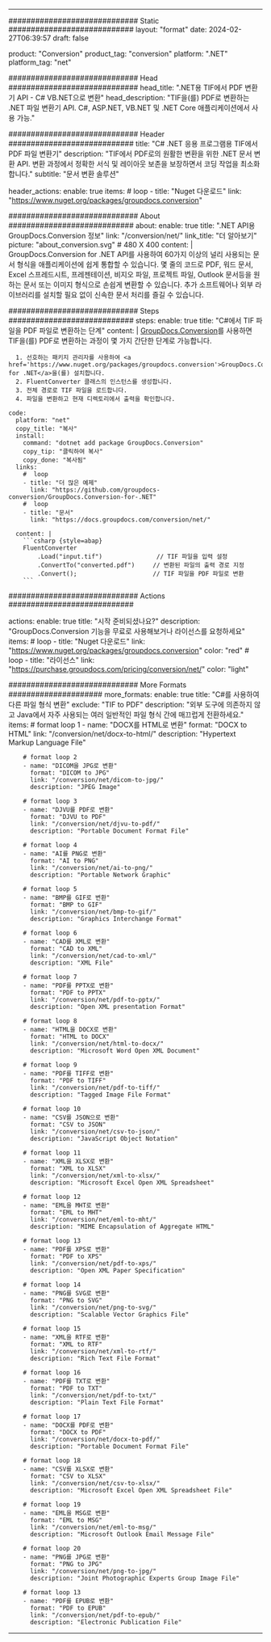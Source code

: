  
---
############################# Static ############################
layout: "format"
date: 2024-02-27T06:39:57
draft: false

product: "Conversion"
product_tag: "conversion"
platform: ".NET"
platform_tag: "net"

############################# Head #############################
head_title: ".NET용 TIF에서 PDF 변환기 API - C# VB.NET으로 변환"
head_description: "TIF을(를) PDF로 변환하는 .NET 파일 변환기 API. C#, ASP.NET, VB.NET 및 .NET Core 애플리케이션에서 사용 가능."

############################# Header ############################
title: "C# .NET 응용 프로그램용 TIF에서 PDF 파일 변환기" 
description: "TIF에서 PDF로의 원활한 변환을 위한 .NET 문서 변환 API. 변환 과정에서 정확한 서식 및 레이아웃 보존을 보장하면서 코딩 작업을 최소화합니다." 
subtitle: "문서 변환 솔루션" 

header_actions:
  enable: true
  items:
    #  loop
    - title: "Nuget 다운로드"
      link: "https://www.nuget.org/packages/groupdocs.conversion"


############################# About ############################
about:
    enable: true
    title: ".NET API용 GroupDocs.Conversion 정보"
    link: "/conversion/net/"
    link_title: "더 알아보기"
    picture: "about_conversion.svg" # 480 X 400
    content: |
      GroupDocs.Conversion for .NET API를 사용하여 60가지 이상의 널리 사용되는 문서 형식을 애플리케이션에 쉽게 통합할 수 있습니다. 몇 줄의 코드로 PDF, 워드 문서, Excel 스프레드시트, 프레젠테이션, 비지오 파일, 프로젝트 파일, Outlook 문서등을 원하는 문서 또는 이미지 형식으로 손쉽게 변환할 수 있습니다. 추가 소프트웨어나 외부 라이브러리를 설치할 필요 없이 신속한 문서 처리를 즐길 수 있습니다.


############################# Steps ############################
steps:
    enable: true
    title: "C#에서 TIF 파일을 PDF 파일로 변환하는 단계" 
    content: |
      <a href='https://products.groupdocs.com/conversion/net/'>GroupDocs.Conversion</a>를 사용하면 TIF을(를) PDF로 변환하는 과정이 몇 가지 간단한 단계로 가능합니다.
      
      1. 선호하는 패키지 관리자를 사용하여 <a href='https://www.nuget.org/packages/groupdocs.conversion'>GroupDocs.Conversion for .NET</a>을(를) 설치합니다. 
      2. FluentConverter 클래스의 인스턴스를 생성합니다.  
      3. 전체 경로로 TIF 파일을 로드합니다. 
      4. 파일을 변환하고 현재 디렉토리에서 출력을 확인합니다. 
   
    code:
      platform: "net"
      copy_title: "복사"
      install:
        command: "dotnet add package GroupDocs.Conversion"
        copy_tip: "클릭하여 복사"
        copy_done: "복사됨"
      links:
        #  loop
        - title: "더 많은 예제"
          link: "https://github.com/groupdocs-conversion/GroupDocs.Conversion-for-.NET"
        #  loop
        - title: "문서"
          link: "https://docs.groupdocs.com/conversion/net/"
          
      content: |
        ```csharp {style=abap}
        FluentConverter
            .Load("input.tif")               // TIF 파일을 입력 설정
            .ConvertTo("converted.pdf")     // 변환된 파일의 출력 경로 지정
            .Convert();                     // TIF 파일을 PDF 파일로 변환        
        ```            

############################# Actions ############################

actions:
  enable: true
  title: "시작 준비되셨나요?"
  description: "GroupDocs.Conversion 기능을 무료로 사용해보거나 라이선스를 요청하세요"
  items:
    #  loop
    - title: "Nuget 다운로드"
      link: "https://www.nuget.org/packages/groupdocs.conversion"
      color: "red"
        #  loop
    - title: "라이선스"
      link: "https://purchase.groupdocs.com/pricing/conversion/net/"
      color: "light"


############################# More Formats #####################
more_formats:
    enable: true
    title: "C#를 사용하여 다른 파일 형식 변환"
    exclude: "TIF to PDF"
    description: "외부 도구에 의존하지 않고 Java에서 자주 사용되는 여러 일반적인 파일 형식 간에 매끄럽게 전환하세요."
    items: 
        # format loop 1
        - name: "DOCX를 HTML로 변환"
          format: "DOCX to HTML"
          link: "/conversion/net/docx-to-html/"
          description: "Hypertext Markup Language File" 

        # format loop 2
        - name: "DICOM을 JPG로 변환" 
          format: "DICOM to JPG"
          link: "/conversion/net/dicom-to-jpg/"
          description: "JPEG Image" 

        # format loop 3
        - name: "DJVU를 PDF로 변환"
          format: "DJVU to PDF"
          link: "/conversion/net/djvu-to-pdf/"
          description: "Portable Document Format File" 

        # format loop 4
        - name: "AI를 PNG로 변환"
          format: "AI to PNG"
          link: "/conversion/net/ai-to-png/"
          description: "Portable Network Graphic" 

        # format loop 5
        - name: "BMP를 GIF로 변환"
          format: "BMP to GIF"
          link: "/conversion/net/bmp-to-gif/"
          description: "Graphics Interchange Format"

        # format loop 6
        - name: "CAD를 XML로 변환"
          format: "CAD to XML"
          link: "/conversion/net/cad-to-xml/"
          description: "XML File"

        # format loop 7
        - name: "PDF를 PPTX로 변환"
          format: "PDF to PPTX"
          link: "/conversion/net/pdf-to-pptx/"
          description: "Open XML presentation Format"

        # format loop 8
        - name: "HTML을 DOCX로 변환"
          format: "HTML to DOCX"
          link: "/conversion/net/html-to-docx/"
          description: "Microsoft Word Open XML Document"

        # format loop 9
        - name: "PDF를 TIFF로 변환"
          format: "PDF to TIFF"
          link: "/conversion/net/pdf-to-tiff/"
          description: "Tagged Image File Format" 

        # format loop 10
        - name: "CSV를 JSON으로 변환" 
          format: "CSV to JSON"
          link: "/conversion/net/csv-to-json/"
          description: "JavaScript Object Notation" 

        # format loop 11
        - name: "XML을 XLSX로 변환" 
          format: "XML to XLSX"
          link: "/conversion/net/xml-to-xlsx/"
          description: "Microsoft Excel Open XML Spreadsheet"  
          
        # format loop 12
        - name: "EML을 MHT로 변환"
          format: "EML to MHT"
          link: "/conversion/net/eml-to-mht/"
          description: "MIME Encapsulation of Aggregate HTML"  
              
        # format loop 13
        - name: "PDF를 XPS로 변환"
          format: "PDF to XPS"
          link: "/conversion/net/pdf-to-xps/"
          description: "Open XML Paper Specification" 
          
        # format loop 14
        - name: "PNG를 SVG로 변환"
          format: "PNG to SVG"
          link: "/conversion/net/png-to-svg/"
          description: "Scalable Vector Graphics File" 
          
        # format loop 15
        - name: "XML을 RTF로 변환"
          format: "XML to RTF"
          link: "/conversion/net/xml-to-rtf/"
          description: "Rich Text File Format"
          
        # format loop 16
        - name: "PDF를 TXT로 변환"
          format: "PDF to TXT"
          link: "/conversion/net/pdf-to-txt/"
          description: "Plain Text File Format"              
        
        # format loop 17
        - name: "DOCX를 PDF로 변환"
          format: "DOCX to PDF"
          link: "/conversion/net/docx-to-pdf/"
          description: "Portable Document Format File"
 
        # format loop 18
        - name: "CSV를 XLSX로 변환"
          format: "CSV to XLSX"
          link: "/conversion/net/csv-to-xlsx/"
          description: "Microsoft Excel Open XML Spreadsheet File"
 
        # format loop 19
        - name: "EML을 MSG로 변환"
          format: "EML to MSG"
          link: "/conversion/net/eml-to-msg/"
          description: "Microsoft Outlook Email Message File"

        # format loop 20
        - name: "PNG를 JPG로 변환"
          format: "PNG to JPG"
          link: "/conversion/net/png-to-jpg/"
          description: "Joint Photographic Experts Group Image File"

        # format loop 13
        - name: "PDF를 EPUB로 변환"
          format: "PDF to EPUB"
          link: "/conversion/net/pdf-to-epub/"
          description: "Electronic Publication File"

---
